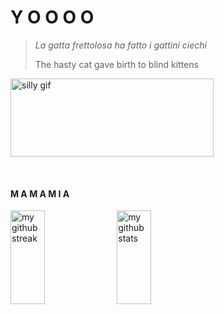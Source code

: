 # Y O O O O 

> *La gatta frettolosa ha fatto i gattini ciechi*
> 
> The hasty cat gave birth to blind kittens

<a href="#"><img height="125px" width="325px" src="https://media.tenor.com/ayQz8C6VtYQAAAAi/arima-kana-speech-bubble.gif" alt="silly gif" /></a>

<br/>

#### M A M A M I A
<a href="#"><img width="33%" height="150rem" src="https://github-readme-streak-stats.herokuapp.com/?user=dheanka73" alt="my github streak" /></a>
<a href="#"><img width="33%" height="150rem" src="https://github-readme-stats-eight-theta.vercel.app/api?username=dheanka73&show_icons=true&include_all_commits=true&count_private=true" alt="my github stats" /></a>
